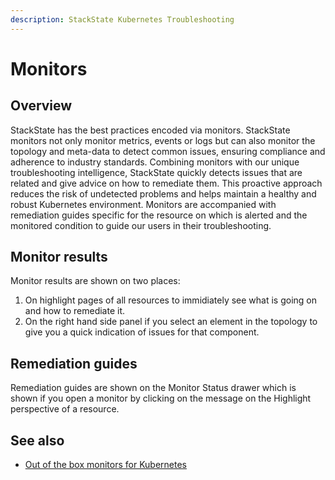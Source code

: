 ```yaml
---
description: StackState Kubernetes Troubleshooting
---
```


# Monitors

## Overview

StackState has the best practices encoded via monitors. StackState monitors not only monitor metrics, events or logs but can also monitor the topology and meta-data to detect common issues, ensuring compliance and adherence to industry standards.
Combining monitors with our unique troubleshooting intelligence, StackState quickly detects issues that are related and give advice on how to remediate them. This proactive approach reduces the risk of undetected problems and helps maintain a healthy and robust Kubernetes environment.
Monitors are accompanied with remediation guides specific for the resource on which is alerted and the monitored condition to guide our users in their troubleshooting.

## Monitor results

Monitor results are shown on two places:

1. On highlight pages of all resources to immidiately see what is going on and how to remediate it.
2. On the right hand side panel if you select an element in the topology to give you a quick indication of issues for that component.

## Remediation guides

Remediation guides are shown on the Monitor Status drawer which is shown if you open a monitor by clicking on the message on the Highlight perspective of a resource.

## See also

* [Out of the box monitors for Kubernetes](use/alerting/kubernetes-monitors.md)
